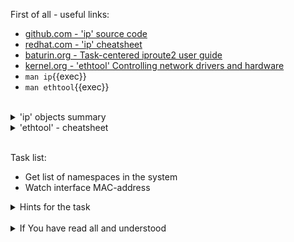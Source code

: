 First of all - useful links:

- [github.com - 'ip' source code](https://github.com/shemminger/iproute2/tree/main/ip)
- [redhat.com - 'ip' cheatsheet](https://access.redhat.com/sites/default/files/attachments/rh_ip_command_cheatsheet_1214_jcs_print.pdf)
- [baturin.org - Task-centered iproute2 user guide](https://baturin.org/docs/iproute2/)
- [kernel.org - 'ethtool' Controlling network drivers and hardware](http://www.kernel.org/pub/software/network/ethtool/)
- `man ip`{{exec}}
- `man ethtool`{{exec}}
<br>
<details><summary>'ip' objects summary</summary>
<pre>
  <strong>address</strong>    - protocol (IP or IPv6) address on a device.
  <strong>addrlabel</strong>  - label configuration for protocol address selection.
  <strong>l2tp</strong>       - tunnel ethernet over IP (L2TPv3).
  <strong>link</strong>       - network device.
  <strong>maddress</strong>   - multicast address.
  <strong>monitor</strong>    - watch for netlink messages.
  <strong>mptcp</strong>      - manage MPTCP path manager.
  <strong>mroute</strong>     - multicast routing cache entry.
  <strong>mrule</strong>      - rule in multicast routing policy database.
  <strong>neighbour</strong>  - manage ARP or NDISC cache entries.
  <strong>netns</strong>      - manage network namespaces.
  <strong>ntable</strong>     - manage the neighbor cache's operation.
  <strong>route</strong>      - routing table entry.
  <strong>rule</strong>       - rule in routing policy database.
  <strong>tcp_metrics/tcpmetrics</strong> - manage TCP Metrics.
  <strong>token</strong>      - manage tokenized interface identifiers.
  <strong>tunnel</strong>     - tunnel over IP.
  <strong>tuntap</strong>     - manage TUN/TAP devices.
  <strong>vrf</strong>        - manage virtual routing and forwarding devices.
  <strong>xfrm</strong>       - manage IPSec policies.
</pre>
</details>
<details><summary>'ethtool' - cheatsheet</summary>
<pre>
  <strong>ethtool -S &lt;interface&gt;</strong>     - statistics for the selected interface
  <strong>ethotool -P &lt;interface&gt;</strong>    - interface permanent address
  <strong>ethtool -s &lt;interface&gt; [ speed %d ]</strong>        - set interface speed
  <strong>ethtool -s &lt;interface&gt; [ autoneg on|off ]</strong>  - set interface autonegotiation
  <strong>ethtool -S &lt;interface&gt; | grep error</strong>        - get interface errors
  <strong>ethtool &lt;interface&gt;</strong>        - current settings
  <strong>ethtool --driver &lt;interface&gt;</strong>               - driver information
  <strong>ethtool --show-features &lt;interface&gt;</strong>        - all supported features
  <strong>ethtool --statistics &lt;interface&gt;</strong>           - network usage statistics
  <strong>ethtool --identify &lt;interface&gt; 10</strong>          - blink one or more LEDs on an interface for 10 seconds
  <strong>ethtool -s eth0 speed 10|100|1000 duplex half|full autoneg on|off</strong> - link speed, duplex mode, and parameter auto-negotiation
</pre>
</details><br>

Task list:
- Get list of namespaces in the system
- Watch interface MAC-address

<details><summary>Hints for the task</summary>
<pre>
<strong>Task 1:</strong>
  $ ip netns list
<br>
<strong>Task 2:</strong>
  $ ethtool -P &lt;interface&gt;
</pre>
</details>
<br>
<details><summary>If You have read all and understood</summary>
<pre>
`touch IReadAllAndUndnderstood`{{exec}}
</pre>

